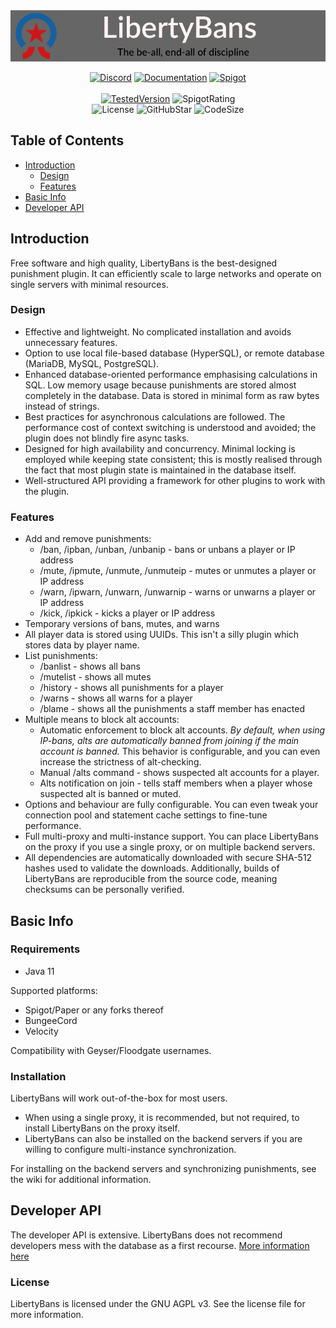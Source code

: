 <!--suppress HtmlDeprecatedAttribute -->
<div align="center">
<img alt="LibertyBans" src="./.github/banner.png" />

<!-- Shields -->
[Documentation]:https://img.shields.io/badge/-Documentation-blue.svg?logo=Wikipedia&style=for-the-badge&logoColor=black
[Discord]:https://img.shields.io/badge/-Discord-5865F2.svg?logo=discord&style=for-the-badge&logoColor=white
[Spigot]:https://img.shields.io/badge/-SpigotMC-ef9023.svg?logo=Accenture&style=for-the-badge&logoColor=grey

[SpigotRating]:https://img.shields.io/spiget/rating/81063?style=flat-square
[GitHubStar]:https://img.shields.io/github/stars/A248/LibertyBans
[TestedVersion]: https://img.shields.io/spiget/tested-versions/81063?label=Tested%20on&style=flat-square
[License]:https://img.shields.io/github/license/A248/LibertyBans
[CodeSize]:https://img.shields.io/github/languages/code-size/A248/LibertyBans
<!-- Shields -->
[![Discord]](https://discord.gg/3C4qeG8XhE)
[![Documentation]](https://libertybans.org/#/Getting-Started)
[![Spigot]](https://spigotmc.org/resources/81063)
<br><br>[![TestedVersion]](https://spigotmc.org/resources/81063) ![SpigotRating]
<br>![License] ![GitHubStar] ![CodeSize]
</div>

## Table of Contents
* [Introduction](#introduction)
  * [Design](#design)
  * [Features](#features)
* [Basic Info](#basic-info)
* [Developer API](#developer-api)

## Introduction

Free software and high quality, LibertyBans is the best-designed punishment plugin. It can efficiently scale to large networks and operate on single servers with minimal resources.

### Design

* Effective and lightweight. No complicated installation and avoids unnecessary features.
* Option to use local file-based database (HyperSQL), or remote database (MariaDB, MySQL, PostgreSQL).
* Enhanced database-oriented performance emphasising calculations in SQL. Low memory usage because punishments are stored almost completely in the database. Data is stored in minimal form as raw bytes instead of strings.
* Best practices for asynchronous calculations are followed. The performance cost of context switching is understood and avoided; the plugin does not blindly fire async tasks.
* Designed for high availability and concurrency. Minimal locking is employed while keeping state consistent; this is mostly realised through the fact that most plugin state is maintained in the database itself.
* Well-structured API providing a framework for other plugins to work with the plugin.

### Features

* Add and remove punishments:
    * /ban, /ipban, /unban, /unbanip - bans or unbans a player or IP address
    * /mute, /ipmute, /unmute, /unmuteip - mutes or unmutes a player or IP address
    * /warn, /ipwarn, /unwarn, /unwarnip - warns or unwarns a player or IP address
    * /kick, /ipkick - kicks a player or IP address
* Temporary versions of bans, mutes, and warns
* All player data is stored using UUIDs. This isn't a silly plugin which stores data by player name.
* List punishments:
    * /banlist - shows all bans
    * /mutelist - shows all mutes
    * /history <player> - shows all punishments for a player
    * /warns <player> - shows all warns for a player
    * /blame <player> - shows all the punishments a staff member has enacted
* Multiple means to block alt accounts:
  * Automatic enforcement to block alt accounts. *By default, when using IP-bans, alts are automatically banned from joining if the main account is banned.* This behavior is configurable, and you can even increase the strictness of alt-checking.
  * Manual /alts command - shows suspected alt accounts for a player.
  * Alts notification on join - tells staff members when a player whose suspected alt is banned or muted.
* Options and behaviour are fully configurable. You can even tweak your connection pool and statement cache settings to fine-tune performance.
* Full multi-proxy and multi-instance support. You can place LibertyBans on the proxy if you use a single proxy, or on multiple backend servers.
* All dependencies are automatically downloaded with secure SHA-512 hashes used to validate the downloads. Additionally, builds of LibertyBans are reproducible from the source code, meaning checksums can be personally verified.

## Basic Info

### Requirements

* Java 11

Supported platforms:

* Spigot/Paper or any forks thereof
* BungeeCord
* Velocity

Compatibility with Geyser/Floodgate usernames.

### Installation

LibertyBans will work out-of-the-box for most users.

* When using a single proxy, it is recommended, but not required, to install LibertyBans on the proxy itself.
* LibertyBans can also be installed on the backend servers if you are willing to configure multi-instance synchronization.

For installing on the backend servers and synchronizing punishments, see the wiki for additional information.

## Developer API

The developer API is extensive. LibertyBans does not recommend developers mess with the database as a first recourse. [More information here](https://libertybans.org/#/Developer-API)

### License

LibertyBans is licensed under the GNU AGPL v3. See the license file for more information.
